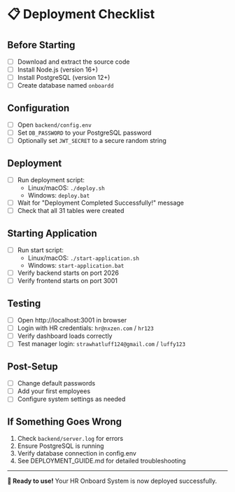 # 📋 Deployment Checklist

## Before Starting

- [ ] Download and extract the source code
- [ ] Install Node.js (version 16+)
- [ ] Install PostgreSQL (version 12+)
- [ ] Create database named `onboardd`

## Configuration

- [ ] Open `backend/config.env`
- [ ] Set `DB_PASSWORD` to your PostgreSQL password
- [ ] Optionally set `JWT_SECRET` to a secure random string

## Deployment

- [ ] Run deployment script:
  - Linux/macOS: `./deploy.sh`
  - Windows: `deploy.bat`
- [ ] Wait for "Deployment Completed Successfully!" message
- [ ] Check that all 31 tables were created

## Starting Application

- [ ] Run start script:
  - Linux/macOS: `./start-application.sh`
  - Windows: `start-application.bat`
- [ ] Verify backend starts on port 2026
- [ ] Verify frontend starts on port 3001

## Testing

- [ ] Open http://localhost:3001 in browser
- [ ] Login with HR credentials: `hr@nxzen.com` / `hr123`
- [ ] Verify dashboard loads correctly
- [ ] Test manager login: `strawhatluff124@gmail.com` / `luffy123`

## Post-Setup

- [ ] Change default passwords
- [ ] Add your first employees
- [ ] Configure system settings as needed

## If Something Goes Wrong

1. Check `backend/server.log` for errors
2. Ensure PostgreSQL is running
3. Verify database connection in config.env
4. See DEPLOYMENT_GUIDE.md for detailed troubleshooting

---

**🎉 Ready to use!** Your HR Onboard System is now deployed successfully.
